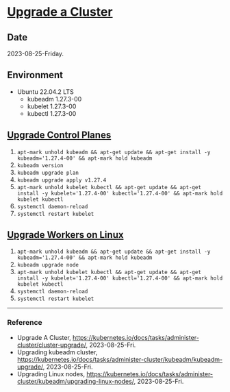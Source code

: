 # [Upgrade a Cluster](https://kubernetes.io/docs/tasks/administer-cluster/cluster-upgrade/)

## Date

2023-08-25-Friday.

## Environment

* Ubuntu 22.04.2 LTS
  * kubeadm 1.27.3-00
  * kubelet 1.27.3-00
  * kubectl 1.27.3-00
 
## [Upgrade Control Planes](https://kubernetes.io/docs/tasks/administer-cluster/kubeadm/kubeadm-upgrade/)

1. `apt-mark unhold kubeadm && apt-get update && apt-get install -y kubeadm='1.27.4-00' && apt-mark hold kubeadm`
2. `kubeadm version`
3. `kubeadm upgrade plan`
4. `kubeadm upgrade apply v1.27.4`
5. `apt-mark unhold kubelet kubectl && apt-get update && apt-get install -y kubelet='1.27.4-00' kubectl='1.27.4-00' && apt-mark hold kubelet kubectl`
6. `systemctl daemon-reload`
7. `systemctl restart kubelet`

## [Upgrade Workers on Linux](https://kubernetes.io/docs/tasks/administer-cluster/kubeadm/upgrading-linux-nodes/)

1. `apt-mark unhold kubeadm && apt-get update && apt-get install -y kubeadm='1.27.4-00' && apt-mark hold kubeadm`
2. `kubeadm upgrade node`
3. `apt-mark unhold kubelet kubectl && apt-get update && apt-get install -y kubelet='1.27.4-00' kubectl='1.27.4-00' && apt-mark hold kubelet kubectl`
4. `systemctl daemon-reload`
5. `systemctl restart kubelet`

---

### Reference
- Upgrade A Cluster, https://kubernetes.io/docs/tasks/administer-cluster/cluster-upgrade/, 2023-08-25-Fri.
- Upgrading kubeadm cluster, https://kubernetes.io/docs/tasks/administer-cluster/kubeadm/kubeadm-upgrade/, 2023-08-25-Fri.
- Upgrading Linux nodes, https://kubernetes.io/docs/tasks/administer-cluster/kubeadm/upgrading-linux-nodes/, 2023-08-25-Fri.
